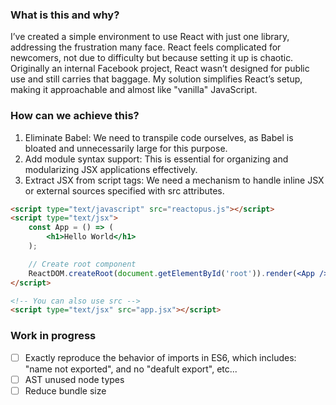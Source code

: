 ### What is this and why?

I’ve created a simple environment to use React with just one library, addressing the frustration many face. React feels complicated for newcomers, not due to difficulty but because setting it up is chaotic. Originally an internal Facebook project, React wasn’t designed for public use and still carries that baggage. My solution simplifies React’s setup, making it approachable and almost like "vanilla" JavaScript.

### How can we achieve this?

1. Eliminate Babel: We need to transpile code ourselves, as Babel is bloated and unnecessarily large for this purpose.
2. Add module syntax support: This is essential for organizing and modularizing JSX applications effectively.
3. Extract JSX from script tags: We need a mechanism to handle inline JSX or external sources specified with src attributes.

```html
<script type="text/javascript" src="reactopus.js"></script>
<script type="text/jsx">
	const App = () => (
		<h1>Hello World</h1>
	);

	// Create root component
	ReactDOM.createRoot(document.getElementById('root')).render(<App />);
</script>

<!-- You can also use src -->
<script type="text/jsx" src="app.jsx"></script>
```

### Work in progress
- [ ] Exactly reproduce the behavior of imports in ES6, which includes: "name not exported", and no "deafult export", etc...
- [ ] AST unused node types
- [ ] Reduce bundle size